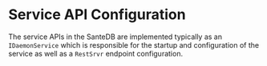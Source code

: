 # Service API Configuration

The service APIs in the SanteDB are implemented typically as an `IDaemonService` which is responsible for the startup and configuration of the service as well as a `RestSrvr` endpoint configuration. 


